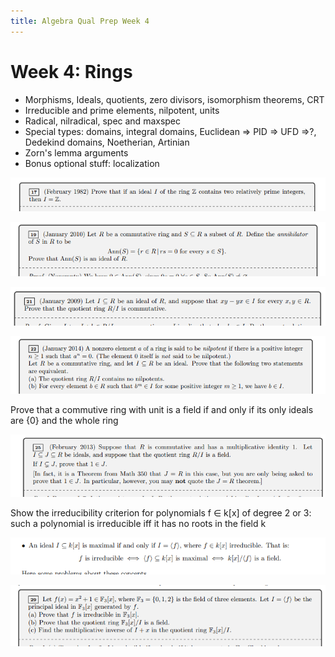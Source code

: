 ```yaml
---
title: Algebra Qual Prep Week 4
---
```


# Week 4: Rings

- Morphisms, Ideals, quotients, zero divisors, isomorphism theorems, CRT
- Irreducible and prime elements, nilpotent, units
- Radical, nilradical, spec and maxspec
- Special types: domains, integral domains, Euclidean ⇒ PID ⇒ UFD ⇒?, Dedekind domains, Noetherian, Artinian
- Zorn's lemma arguments
- Bonus optional stuff: localization

![Workshop%20Materials%2022af9a14367c44e585cb4aefe9e11862/Untitled%2015.png](figures/Untitled%2015.png)

![Workshop%20Materials%2022af9a14367c44e585cb4aefe9e11862/Untitled%2016.png](figures/Untitled%2016.png)

![Workshop%20Materials%2022af9a14367c44e585cb4aefe9e11862/Untitled%2017.png](figures/Untitled%2017.png)

![Workshop%20Materials%2022af9a14367c44e585cb4aefe9e11862/Untitled%2018.png](figures/Untitled%2018.png)

Prove that a commutive ring with unit is a field if and only if its only ideals are {0} and the whole ring

![Workshop%20Materials%2022af9a14367c44e585cb4aefe9e11862/Untitled%2019.png](figures/Untitled%2019.png)

Show the irreducibility criterion for polynomials f ∈ k[x] of degree 2 or 3: such a polynomial is irreducible iff it has no roots in the field k

![Workshop%20Materials%2022af9a14367c44e585cb4aefe9e11862/Untitled%2020.png](figures/Untitled%2020.png)

![Workshop%20Materials%2022af9a14367c44e585cb4aefe9e11862/Untitled%2021.png](figures/Untitled%2021.png)

